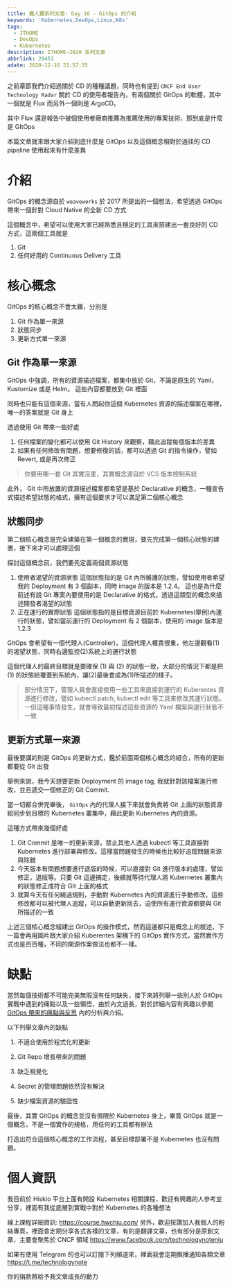 ```yaml
---
title: 鐵人賽系列文章- Day 16 - GitOps 的介紹
keywords: 'Kubernetes,DevOps,Linux,K8s'
tags:
  - ITHOME
  - DevOps
  - Kubernetes
description: ITHOME-2020 系列文章
abbrlink: 29451
adate: 2020-12-16 21:57:35
---
```


之前章節我們介紹過關於 CD 的種種議題，同時也有提到 `CNCF End User Technology Radar` 關於 CD 的使用者報告內，有兩個關於 GitOps 的軟體，其中一個就是 Flux 而另外一個則是 ArgoCD。

其中 Flux 還是報告中被個使用者廠商推薦為推薦使用的專案技術，那到底是什麼是 GItOps

本篇文章就來跟大家介紹到底什麼是 GitOps 以及這個概念相對於過往的 CD pipeline 使用起來有什麼差異



# 介紹

GitOps 的概念源自於 `weaveworks` 於 2017 所提出的一個想法，希望透過 GitOps 帶來一個針對 Cloud Native 的全新 CD 方式

這個概念中，希望可以使用大家已經熟悉且穩定的工具來搭建出一套良好的 CD 方式，這兩個工具就是

1. Git
2. 任何好用的 Continuous Delivery 工具



# 核心概念

GitOps 的核心概念不會太難，分別是

1. Git 作為單一來源
2. 狀態同步
3. 更新方式單一來源

## Git 作為單一來源

GitOps 中強調，所有的資源描述檔案，都集中放於 Git，不論是原生的 Yaml，Kustomize 或是 Helm。 這些內容都要放到 Git 裡面

同時也只能有這個來源，當有人問起你這個 Kubernetes 資源的描述檔案在哪裡，唯一的答案就是 Git 身上

透過使用 Git 帶來一些好處

1. 任何檔案的變化都可以使用 Git History 來觀察，藉此追蹤每個版本的差異
2. 如果有任何修改有問題，想要修復的話，都可以透過 Git 的指令操作，譬如 Revert, 或是再次修正

> 你要用哪一套 Git 其實沒差，其實概念源自於 VCS 版本控制系統

此外， Git 中所放置的資源描述檔案都希望是基於 Declarative 的概念，一種宣告式描述希望狀態的格式，擁有這個要求才可以滿足第二個核心概念

## 狀態同步

第二個核心概念是完全建築在第一個概念的實現，要先完成第一個核心狀態的建置，接下來才可以處理這個

探討這個概念前，我們要先定義兩個資源狀態

1. 使用者渴望的資源狀態
   這個狀態指的是 Git 內所維護的狀態，譬如使用者希望我的 Deployment 有 3 個副本，同時 image 的版本是 1.2.4。
   這也是為什麼前述有說 Git 專案內要使用的是 Declarative 的格式，透過這類型的概念來描述開發者渴望的狀態
2. 正在運行的實際狀態
   這個狀態指的是目標資源目前於 Kubernetes(舉例)內運行的狀態，譬如當前運行的 Deployment 有 2 個副本，使用的 image 版本是 1.2.3

GitOps 會希望有一個代理人(Controller)，這個代理人權責很重，他左邊觀看(1)的渴望狀態，同時右邊監控(2)系統上的運行狀態

這個代理人的最終目標就是要確保 (1) 與 (2) 的狀態一致，大部分的情況下都是把 (1) 的狀態給覆蓋到系統內，讓(2)最後會成為(1)所描述的樣子。

> 部分情況下，管理人員會直接使用一些工具來直接對運行的 Kuberentes 資源進行修改，譬如 kubectl patch, kubectl edit 等工具來修改其運行狀態。一但這種事情發生，就會導致最初描述這些資源的 Yaml 檔案與運行狀態不一致



## 更新方式單一來源

最後要講的則是 GitOps 的更新方式，鑑於前面兩個核心概念的組合，所有的更新都要從 Git 出發

舉例來說，我今天想要更新 Deployment 的 image tag, 我就針對該檔案進行修改，並且遞交一個修正的 Git Commit.

當一切都合併完畢後， `GitOps` 內的代理人接下來就會負責將 Git 上面的狀態資源給同步到目標的 Kubernetes 叢集中，藉此更新 Kubernetes 內的資源。

這種方式帶來幾個好處

1. Git Commit 是唯一的更新來源，禁止其他人透過 kubectl 等工具直接對 Kubernetes 進行部署與修改。這樣當問題發生的時候也比較好追蹤問題來源與除錯
2. 今天版本有問題想要進行退版的時候，可以直接對 Git 進行版本的處理，譬如修正，退版等。只要 Git 這邊搞定，後續就等待代理人將 Kubernetes 叢集內的狀態修正成符合 GIt 上面的格式
3. 就算今天有任何繞過規則，手動對 Kubernetes 內的資源進行手動修改，這些修改都可以被代理人追蹤，可以自動更新回去，迫使所有運行資源都要與 Git 所描述的一致



上述三個核心概念組建出 GitOps 的操作模式，然而這邊都只是概念上的敘述，下一篇會再用圖片跟大家介紹 Kuberentes 架構下的 GitOps 實作方式，當然實作方式也是百百種，不同的開源作案做法也都不一樣。



# 缺點

當然每個技術都不可能完美無瑕沒有任何缺失，接下來將列舉一些別人於 GitOps 實戰中遇到的痛點以及一些領悟，由於內文過長，對於詳細內容有興趣以參閱 [GitOps 帶來的痛點與反思](https://www.hwchiu.com/gitops-bad-and-ugly.html) 內的分析與介紹。

以下列舉文章內的缺點

1. 不適合使用於程式化的更新
2. Git Repo 增長帶來的問題

3. 缺乏視覺化
4. Secret 的管理問題依然沒有解決
5. 缺少檔案資源的驗證性



最後，其實 GitOps 的概念並沒有侷限於 Kubernetes 身上，畢竟 GitOps 就是一個概念，不是一個實作的規格，用任何的工具都有辦法

打造出符合這個核心概念的工作流程，甚至目標部署不是 Kubernetes 也沒有問題。

# 個人資訊
我目前於 Hiskio 平台上面有開設 Kubernetes 相關課程，歡迎有興趣的人參考並分享，裡面有我從底層到實戰中對於 Kubernetes 的各種想法

線上課程詳細資訊: https://course.hwchiu.com/
另外，歡迎按讚加入我個人的粉絲專頁，裡面會定期分享各式各樣的文章，有的是翻譯文章，也有部分是原創文章，主要會聚焦於 CNCF 領域
https://www.facebook.com/technologynoteniu

如果有使用 Telegram 的也可以訂閱下列頻道來，裡面我會定期推播通知各類文章
https://t.me/technologynote

你的捐款將給予我文章成長的動力
<script type="text/javascript" src="https://cdnjs.buymeacoffee.com/1.0.0/button.prod.min.js" data-name="bmc-button" data-slug="hwchiu" data-color="#000000" data-emoji=""  data-font="Cookie" data-text="Buy me a coffee" data-outline-color="#fff" data-font-color="#fff" data-coffee-color="#fd0" ></script>
